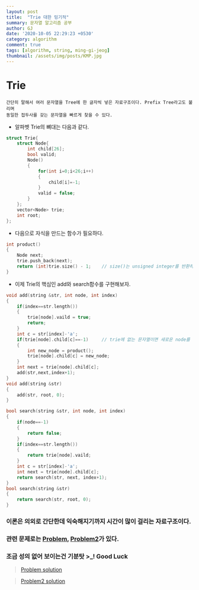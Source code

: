 ```yaml
---
layout: post
title:  "Trie 대한 밍기적"
summary: 문자열 알고리즘 공부
author: GJ
date: '2020-10-05 22:29:23 +0530'
category: algorithm
comment: true
tags: [algorithm, string, ming-gi-jeog]
thumbnail: /assets/img/posts/KMP.jpg
---
```



# Trie

    간단히 말해서 여러 문자열을 Tree에 한 글자씩 넣은 자료구조이다. Prefix Tree라고도 불리며
    동일한 접두사를 갖는 문자열을 빠르게 찾을 수 있다.


* 알파벳 Trie의 뼈대는 다음과 같다.


```cpp
struct Trie{
    struct Node{
        int child[26];
        bool valid;
        Node()
        {
            for(int i=0;i<26;i++)
            {
                child[i]=-1;
            }
            valid = false;
        }
    };
    vector<Node> trie;
    int root;
};
```

* 다음으로 자식을 만드는 함수가 필요하다.

```cpp
int product()
{
    Node next;
    trie.push_back(next);
    return (int)trie.size() - 1;    // size()는 unsigned integer를 반환하므로 int로 형변환해주는 습관을 갖자!
}
```

* 이제 Trie의 핵심인 add와 search함수를 구현해보자.


```cpp
void add(string &str, int node, int index)
{
    if(index==str.length())
    {
        trie[node].vaild = true;
        return;
    }
    int c = str[index]-'a';
    if(trie[node].child[c]==-1)     // trie에 없는 문자열이면 새로운 node를 만들어주자!
    {
        int new_node = product();
        trie[node].child[c] = new_node;
    }
    int next = trie[node].child[c];
    add(str,next,index+1);
}
void add(string &str)
{
    add(str, root, 0);
}

bool search(string &str, int node, int index)
{
    if(node==-1)
    {
        return false;
    }
    if(index==str.length())
    {
        return trie[node].vaild;
    }
    int c = str[index]-'a';
    int next = trie[node].child[c];
    return search(str, next, index+1);
}
bool search(string &str)
{
    return search(str, root, 0);
}
```


### 이론은 의외로 간단한데 익숙해지기까지 시간이 많이 걸리는 자료구조이다.
### 관련 문제로는 [Problem](https://www.acmicpc.net/problem/14425), [Problem2](https://www.acmicpc.net/problem/14426)가 있다.
### 조금 성의 없어 보이는건 기분탓 >_! Good Luck


> [Problem solution](../../../../../solution/2020/10/06/baekjoon_14425)

> [Problem2 solution](../../../../../solution/2020/10/06/baekjoon_14426)
